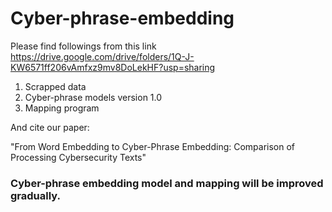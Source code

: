 # Cyber-phrase-embedding
Please find followings from this link https://drive.google.com/drive/folders/1Q-J-KW6571ff206vAmfxz9mv8DoLekHF?usp=sharing

  1. Scrapped data
  2. Cyber-phrase models version 1.0
  3. Mapping program


And cite our paper:
   
   "From Word Embedding to Cyber-Phrase Embedding: Comparison of Processing Cybersecurity Texts"
   

### Cyber-phrase embedding model and mapping will be improved gradually.
